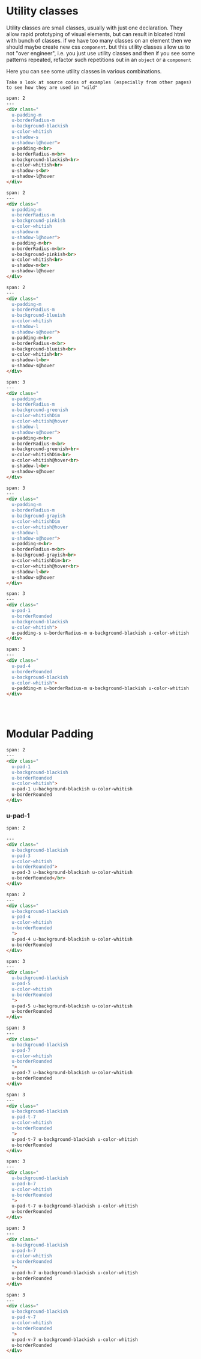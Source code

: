 # Utility classes

Utility classes are small classes, usually with just one declaration. They allow rapid prototyping of visual elements, but can result in bloated html with bunch of classes. if we have too many classes on an element then we should maybe create new css `component`. but this utility classes allow us to not "over engineer", i.e. you just use utility classes and then if you see some patterns repeated, refactor such repetitions out in an `object` or a `component`

Here you can see some utility classes in various combinations.

```hint|neutral
Take a look at source codes of examples (especially from other pages) to see how they are used in "wild"
```

```html
span: 2
---
<div class="
  u-padding-m
  u-borderRadius-m
  u-background-blackish
  u-color-whitish
  u-shadow-s
  u-shadow-l@hover">
  u-padding-m<br>
  u-borderRadius-m<br>
  u-background-blackish<br>
  u-color-whitish<br>
  u-shadow-s<br>
  u-shadow-l@hover
</div>
```

```html
span: 2
---
<div class="
  u-padding-m
  u-borderRadius-m
  u-background-pinkish
  u-color-whitish
  u-shadow-m
  u-shadow-l@hover">
  u-padding-m<br>
  u-borderRadius-m<br>
  u-background-pinkish<br>
  u-color-whitish<br>
  u-shadow-m<br>
  u-shadow-l@hover
</div>
```

```html
span: 2
---
<div class="
  u-padding-m
  u-borderRadius-m
  u-background-blueish
  u-color-whitish
  u-shadow-l
  u-shadow-s@hover">
  u-padding-m<br>
  u-borderRadius-m<br>
  u-background-blueish<br>
  u-color-whitish<br>
  u-shadow-l<br>
  u-shadow-s@hover
</div>
```

```html
span: 3
---
<div class="
  u-padding-m
  u-borderRadius-m
  u-background-greenish
  u-color-whitishDim
  u-color-whitish@hover
  u-shadow-l
  u-shadow-s@hover">
  u-padding-m<br>
  u-borderRadius-m<br>
  u-background-greenish<br>
  u-color-whitishDim<br>
  u-color-whitish@hover<br>
  u-shadow-l<br>
  u-shadow-s@hover
</div>
```

```html
span: 3
---
<div class="
  u-padding-m
  u-borderRadius-m
  u-background-grayish
  u-color-whitishDim
  u-color-whitish@hover
  u-shadow-l
  u-shadow-s@hover">
  u-padding-m<br>
  u-borderRadius-m<br>
  u-background-grayish<br>
  u-color-whitishDim<br>
  u-color-whitish@hover<br>
  u-shadow-l<br>
  u-shadow-s@hover
</div>
```


```html
span: 3
---
<div class="
  u-pad-1
  u-borderRounded
  u-background-blackish
  u-color-whitish">
  u-padding-s u-borderRadius-m u-background-blackish u-color-whitish
</div>
```

```html
span: 3
---
<div class="
  u-pad-4
  u-borderRounded
  u-background-blackish
  u-color-whitish">
  u-padding-m u-borderRadius-m u-background-blackish u-color-whitish
</div>
```


```
```

```
```

```
```

# Modular Padding

```html
span: 2
---
<div class="
  u-pad-1
  u-background-blackish
  u-borderRounded
  u-color-whitish">
  u-pad-1 u-background-blackish u-color-whitish
  u-borderRounded
</div>
```
### u-pad-1

```html
span: 2

---
<div class="
  u-background-blackish
  u-pad-3
  u-color-whitish
  u-borderRounded">
  u-pad-3 u-background-blackish u-color-whitish
  u-borderRounded</br>
</div>
```


```html
span: 2
---
<div class="
  u-background-blackish
  u-pad-4
  u-color-whitish
  u-borderRounded
  ">
  u-pad-4 u-background-blackish u-color-whitish
  u-borderRounded
</div>
```

```html
span: 3
---
<div class="
  u-background-blackish
  u-pad-5
  u-color-whitish
  u-borderRounded
  ">
  u-pad-5 u-background-blackish u-color-whitish
  u-borderRounded
</div>
```

```html
span: 3
---
<div class="
  u-background-blackish
  u-pad-7
  u-color-whitish
  u-borderRounded
  ">
  u-pad-7 u-background-blackish u-color-whitish
  u-borderRounded
</div>
```

```html
span: 3
---
<div class="
  u-background-blackish
  u-pad-t-7
  u-color-whitish
  u-borderRounded
  ">
  u-pad-t-7 u-background-blackish u-color-whitish
  u-borderRounded
</div>
```


```html
span: 3
---
<div class="
  u-background-blackish
  u-pad-b-7
  u-color-whitish
  u-borderRounded
  ">
  u-pad-t-7 u-background-blackish u-color-whitish
  u-borderRounded
</div>
```

```html
span: 3
---
<div class="
  u-background-blackish
  u-pad-h-7
  u-color-whitish
  u-borderRounded
  ">
  u-pad-h-7 u-background-blackish u-color-whitish
  u-borderRounded
</div>
```

```html
span: 3
---
<div class="
  u-background-blackish
  u-pad-v-7
  u-color-whitish
  u-borderRounded
  ">
  u-pad-v-7 u-background-blackish u-color-whitish
  u-borderRounded
</div>
```

